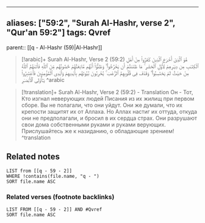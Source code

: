 
---
aliases: ["59:2", "Surah Al-Hashr, verse 2", "Qur'an 59:2"]
tags: Qvref
---

parent:: [[q - Al-Hashr (59)|Al-Hashr]]

> [!arabic]+ Surah Al-Hashr, Verse 2 (59:2)
> <span class="quran-arabic">هُوَ ٱلَّذِىٓ أَخْرَجَ ٱلَّذِينَ كَفَرُوا۟ مِنْ أَهْلِ ٱلْكِتَـٰبِ مِن دِيَـٰرِهِمْ لِأَوَّلِ ٱلْحَشْرِ ۚ مَا ظَنَنتُمْ أَن يَخْرُجُوا۟ ۖ وَظَنُّوٓا۟ أَنَّهُم مَّانِعَتُهُمْ حُصُونُهُم مِّنَ ٱللَّهِ فَأَتَىٰهُمُ ٱللَّهُ مِنْ حَيْثُ لَمْ يَحْتَسِبُوا۟ ۖ وَقَذَفَ فِى قُلُوبِهِمُ ٱلرُّعْبَ ۚ يُخْرِبُونَ بُيُوتَهُم بِأَيْدِيهِمْ وَأَيْدِى ٱلْمُؤْمِنِينَ فَٱعْتَبِرُوا۟ يَـٰٓأُو۟لِى ٱلْأَبْصَـٰرِ</span>
^arabic

> [!translation]+ Surah Al-Hashr, Verse 2 (59:2) - Translation
> Он - Тот, Кто изгнал неверующих людей Писания из их жилищ при первом сборе. Вы не полагали, что они уйдут. Они же думали, что их крепости защитят их от Аллаха. Но Аллах настиг их оттуда, откуда они не предполагали, и бросил в их сердца страх. Они разрушают свои дома собственными руками и руками верующих. Прислушайтесь же к назиданию, о обладающие зрением!
^translation



## Related notes
```dataview
LIST from [[q - 59 - 2]]
WHERE !contains(file.name, "q - ")
SORT file.name ASC
```

### Related verses (footnote backlinks)
```dataview
LIST FROM [[q - 59 - 2]] AND #Qvref
SORT file.name ASC
```

